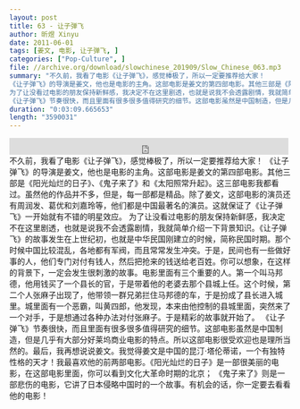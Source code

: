 ```yaml
---
layout: post
title: 63 - 让子弹飞
author: 昕煜 Xinyu
date: 2011-06-01
tags: [姜文, 电影, 让子弹飞, ]
categories: ["Pop-Culture", ]
file: //archive.org/download/slowchinese_201909/Slow_Chinese_063.mp3
summary: "不久前，我看了电影《让子弹飞》，感觉棒极了，所以一定要推荐给大家！  
《让子弹飞》的导演是姜文，他也是电影的主角。这部电影是姜文的第四部电影。其他三部是《阳光灿烂的日子》、《鬼子来了》和《太阳照常升起》。这三部电影我都看过。虽然他的作品并不多，但是，每一部都是精品。除了姜文，这部电影的演员还有周润发、葛优和刘嘉玲等，他们都是中国最著名的演员。这就保证了《让子弹飞》一开始就有不错的明星效应。  
为了让没看过电影的朋友保持新鲜感，我决定不在这里剧透，也就是说我不会透露剧情，我就简单介绍一下背景知识。《让子弹飞》的故事发生在上世纪初，也就是中华民国刚建立的时候，简称民国时期。那个时候中国比较混乱，各地都有军阀，而且常常发生冲突。于是，民间也有一些做好事的人，他们专门对付有钱人，然后把抢来的钱送给老百姓。你可以想象，在这样的背景下，一定会发生很刺激的故事。电影里面有三个重要的人。第一个叫马邦德，他用钱买了一个县长的官，于是带着他的老婆去那个县城上任。这个时候，第二个人张麻子出现了，他带领一群兄弟拦住马邦德的车，于是扮成了县长进入城里。城里面有一个恶霸，叫黄四郎，他发现，本来由他控制的县城里面，突然来了一个对手，于是想通过各种办法对付张麻子。于是精彩的故事就开始了。  
《让子弹飞》节奏很快，而且里面有很多很多值得研究的细节。这部电影虽然是中国制造，但是几乎有大部分好莱坞商业电影的特点。所以这部电影很受欢迎也是理所当然的。最后，我再想说说姜文。我觉得姜文是中国的昆汀·塔伦蒂诺，一个有独特性格的天才！我最喜欢他的前两部电影。《阳光灿烂的日子》是一部很美丽的电影，在这部电影里面，你可以看到文化大革命时期的北京； 《鬼子来了》则是一部悲伤的电影，它讲了日本侵略中国时的一个故事。有机会的话，你一定要去看看他的电影！"
duration: "0:03:09.665653"
length: "3590031"
---
```


<iframe src="https://archive.org/embed/slowchinese_201909/Slow_Chinese_063.mp3" width="500" height="30" frameborder="0" webkitallowfullscreen="true" mozallowfullscreen="true" allowfullscreen></iframe>
不久前，我看了电影《让子弹飞》，感觉棒极了，所以一定要推荐给大家！  
《让子弹飞》的导演是姜文，他也是电影的主角。这部电影是姜文的第四部电影。其他三部是《阳光灿烂的日子》、《鬼子来了》和《太阳照常升起》。这三部电影我都看过。虽然他的作品并不多，但是，每一部都是精品。除了姜文，这部电影的演员还有周润发、葛优和刘嘉玲等，他们都是中国最著名的演员。这就保证了《让子弹飞》一开始就有不错的明星效应。  
为了让没看过电影的朋友保持新鲜感，我决定不在这里剧透，也就是说我不会透露剧情，我就简单介绍一下背景知识。《让子弹飞》的故事发生在上世纪初，也就是中华民国刚建立的时候，简称民国时期。那个时候中国比较混乱，各地都有军阀，而且常常发生冲突。于是，民间也有一些做好事的人，他们专门对付有钱人，然后把抢来的钱送给老百姓。你可以想象，在这样的背景下，一定会发生很刺激的故事。电影里面有三个重要的人。第一个叫马邦德，他用钱买了一个县长的官，于是带着他的老婆去那个县城上任。这个时候，第二个人张麻子出现了，他带领一群兄弟拦住马邦德的车，于是扮成了县长进入城里。城里面有一个恶霸，叫黄四郎，他发现，本来由他控制的县城里面，突然来了一个对手，于是想通过各种办法对付张麻子。于是精彩的故事就开始了。  
《让子弹飞》节奏很快，而且里面有很多很多值得研究的细节。这部电影虽然是中国制造，但是几乎有大部分好莱坞商业电影的特点。所以这部电影很受欢迎也是理所当然的。最后，我再想说说姜文。我觉得姜文是中国的昆汀·塔伦蒂诺，一个有独特性格的天才！我最喜欢他的前两部电影。《阳光灿烂的日子》是一部很美丽的电影，在这部电影里面，你可以看到文化大革命时期的北京； 《鬼子来了》则是一部悲伤的电影，它讲了日本侵略中国时的一个故事。有机会的话，你一定要去看看他的电影！